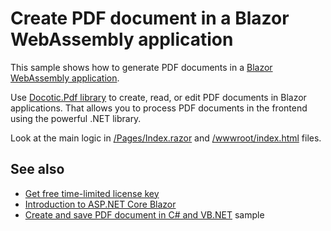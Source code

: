 # Create PDF document in a Blazor WebAssembly application

This sample shows how to generate PDF documents in a [Blazor WebAssembly application](https://blazor.net).

Use [Docotic.Pdf library](https://bitmiracle.com/pdf-library/) to create, read, or edit PDF documents in Blazor applications.
That allows you to process PDF documents in the frontend using the powerful .NET library.

Look at the main logic in [/Pages/Index.razor](/Samples/General%20operations/CreateDocumentFromBlazorWasm/Pages/Index.razor) and [/wwwroot/index.html](/Samples/General%20operations/CreateDocumentFromBlazorWasm/wwwroot/index.html) files.

## See also
* [Get free time-limited license key](https://bitmiracle.com/pdf-library/download)
* [Introduction to ASP.NET Core Blazor](https://docs.microsoft.com/aspnet/core/blazor/)
* [Create and save PDF document in C# and VB.NET](/Samples/General%20operations/CreateAndSaveDocument) sample